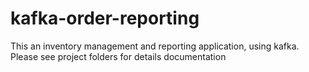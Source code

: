 # kafka-order-reporting

This an inventory management and reporting application, using kafka.
Please see project folders for details documentation

